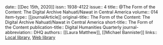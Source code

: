 date:: [[Dec 15th, 2020]]
issn:: 1938-4122
issue:: 4
title:: @The Form of the Content: The Digital Archive Nahuatl/Nawat in Central America
volume:: 014
item-type:: [[journalArticle]]
original-title:: The Form of the Content: The Digital Archive Nahuatl/Nawat in Central America
short-title:: The Form of the Content
publication-title:: Digital Humanities Quarterly
journal-abbreviation:: DHQ
authors:: [[Laura Matthew]], [[Michael Bannister]]
links:: [Local library](zotero://select/groups/2386895/items/6RLGHJI7), [Web library](https://www.zotero.org/groups/2386895/items/6RLGHJI7)
